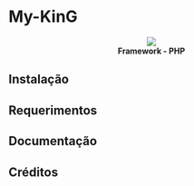 # My-KinG

<p align="center">
  <img src="http://s22.postimg.org/7k7c8iu0x/myking2.png" /><br><b>Framework - PHP</b>
</p>
 


## Instalação


## Requerimentos


## Documentação


## Créditos


